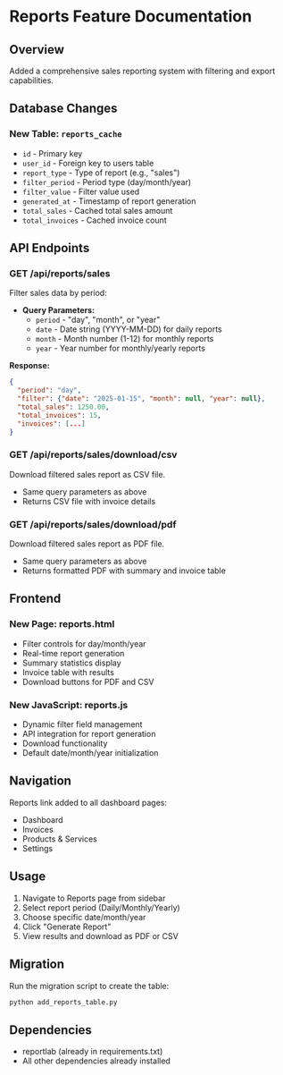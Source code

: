 # Reports Feature Documentation

## Overview
Added a comprehensive sales reporting system with filtering and export capabilities.

## Database Changes

### New Table: `reports_cache`
- `id` - Primary key
- `user_id` - Foreign key to users table
- `report_type` - Type of report (e.g., "sales")
- `filter_period` - Period type (day/month/year)
- `filter_value` - Filter value used
- `generated_at` - Timestamp of report generation
- `total_sales` - Cached total sales amount
- `total_invoices` - Cached invoice count

## API Endpoints

### GET /api/reports/sales
Filter sales data by period:
- **Query Parameters:**
  - `period` - "day", "month", or "year"
  - `date` - Date string (YYYY-MM-DD) for daily reports
  - `month` - Month number (1-12) for monthly reports
  - `year` - Year number for monthly/yearly reports

**Response:**
```json
{
  "period": "day",
  "filter": {"date": "2025-01-15", "month": null, "year": null},
  "total_sales": 1250.00,
  "total_invoices": 15,
  "invoices": [...]
}
```

### GET /api/reports/sales/download/csv
Download filtered sales report as CSV file.
- Same query parameters as above
- Returns CSV file with invoice details

### GET /api/reports/sales/download/pdf
Download filtered sales report as PDF file.
- Same query parameters as above
- Returns formatted PDF with summary and invoice table

## Frontend

### New Page: reports.html
- Filter controls for day/month/year
- Real-time report generation
- Summary statistics display
- Invoice table with results
- Download buttons for PDF and CSV

### New JavaScript: reports.js
- Dynamic filter field management
- API integration for report generation
- Download functionality
- Default date/month/year initialization

## Navigation
Reports link added to all dashboard pages:
- Dashboard
- Invoices
- Products & Services
- Settings

## Usage

1. Navigate to Reports page from sidebar
2. Select report period (Daily/Monthly/Yearly)
3. Choose specific date/month/year
4. Click "Generate Report"
5. View results and download as PDF or CSV

## Migration

Run the migration script to create the table:
```bash
python add_reports_table.py
```

## Dependencies
- reportlab (already in requirements.txt)
- All other dependencies already installed
